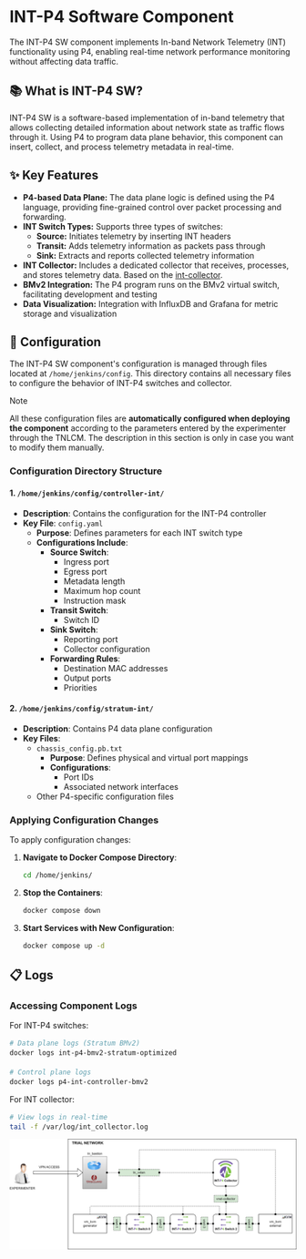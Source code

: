 # INT-P4 Software Component
The INT-P4 SW component implements In-band Network Telemetry (INT) functionality using P4, enabling real-time network performance monitoring without affecting data traffic.


## 📚 What is INT-P4 SW?
INT-P4 SW is a software-based implementation of in-band telemetry that allows collecting detailed information about network state as traffic flows through it. Using P4 to program data plane behavior, this component can insert, collect, and process telemetry metadata in real-time.

## ✨ Key Features

* **P4-based Data Plane:** The data plane logic is defined using the P4 language, providing fine-grained control over packet processing and forwarding.
* **INT Switch Types:** Supports three types of switches:
  * **Source:** Initiates telemetry by inserting INT headers
  * **Transit:** Adds telemetry information as packets pass through
  * **Sink:** Extracts and reports collected telemetry information
* **INT Collector:** Includes a dedicated collector that receives, processes, and stores telemetry data. Based on the [int-collector](https://github.com/GEANT-DataPlaneProgramming/int-collector).
* **BMv2 Integration:** The P4 program runs on the BMv2 virtual switch, facilitating development and testing
* **Data Visualization:** Integration with InfluxDB and Grafana for metric storage and visualization

## 📝 Configuration
The INT-P4 SW component's configuration is managed through files located at `/home/jenkins/config`. This directory contains all necessary files to configure the behavior of INT-P4 switches and collector.

> [!NOTE]
> All these configuration files are **automatically configured when deploying the component** according to the parameters entered by the experimenter through the TNLCM. The description in this section is only in case you want to modify them manually.

### Configuration Directory Structure

#### 1. `/home/jenkins/config/controller-int/`

- **Description**: Contains the configuration for the INT-P4 controller
- **Key File**: `config.yaml`
  - **Purpose**: Defines parameters for each INT switch type
  - **Configurations Include**:
    - **Source Switch**:
      - Ingress port
      - Egress port
      - Metadata length
      - Maximum hop count
      - Instruction mask
    - **Transit Switch**:
      - Switch ID
    - **Sink Switch**:
      - Reporting port
      - Collector configuration
    - **Forwarding Rules**:
      - Destination MAC addresses
      - Output ports
      - Priorities

#### 2. `/home/jenkins/config/stratum-int/`

- **Description**: Contains P4 data plane configuration
- **Key Files**:
  - `chassis_config.pb.txt`
    - **Purpose**: Defines physical and virtual port mappings
    - **Configurations**:
      - Port IDs
      - Associated network interfaces
  - Other P4-specific configuration files

### Applying Configuration Changes

To apply configuration changes:

1. **Navigate to Docker Compose Directory**:
   ```bash
   cd /home/jenkins/
   ```

2. **Stop the Containers**:
   ```bash
   docker compose down
   ```

3. **Start Services with New Configuration**:
   ```bash
   docker compose up -d

## 📋 Logs

### Accessing Component Logs

For INT-P4 switches:
```bash
# Data plane logs (Stratum BMv2)
docker logs int-p4-bmv2-stratum-optimized

# Control plane logs
docker logs p4-int-controller-bmv2
```

For INT collector:
```bash
# View logs in real-time
tail -f /var/log/int_collector.log
```

![int_p4_sw](https://github.com/6G-SANDBOX/6G-Library/blob/assets/int_p4_sw/int_p4_sw.png)
